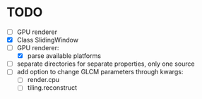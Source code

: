 # TODO
- [ ] GPU renderer
- [X] Class SlidingWindow
- [ ] GPU renderer:
    - [X] parse available platforms
- [ ] separate directories for separate properties, only one source
- [ ] add option to change GLCM parameters through kwargs:
    - [ ] render.cpu
    - [ ] tiling.reconstruct